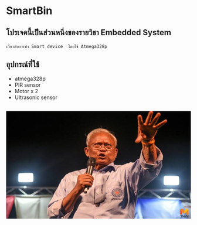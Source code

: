 # SmartBin
## โปรเจคนี้เป็นส่วนหนึ่งของรายวิชา Embedded System 
    เกี่ยวกับการทำ Smart device  โดยใช้ Atmega328p 
## อุปกรณ์ที่ใช้
* atmega328p
* PIR sensor
* Motor x 2
* Ultrasonic sensor 
##
![Image](https://github.com/nonna4822/SmartBin/blob/master/%E2%80%9C%E0%B8%AA%E0%B8%B8%E0%B9%80%E0%B8%97%E0%B8%9E%E2%80%9D-%E0%B8%A2%E0%B8%B1%E0%B8%99%E0%B8%AA%E0%B8%99%E0%B8%B8%E0%B8%99_190318_0013-4.jpg?raw=true)
